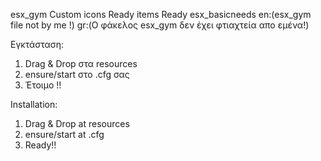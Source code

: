    esx_gym
Custom icons
Ready items
Ready esx_basicneeds
en:(esx_gym file not by me !) gr:(Ο φάκελος esx_gym δεν έχει φτιαχτεία απο εμένα!)

Εγκτάσταση:

1) Drag & Drop στα resources
2) ensure/start στο .cfg σας
3) Έτοιμο !! 

Installation:

1) Drag & Drop at resources
2) ensure/start at .cfg 
3) Ready!!
